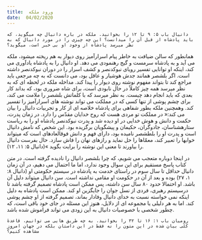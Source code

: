 ```yaml
---
title:  ورود ملکه
date:  04/02/2020
---
```


`دانیال باب ۵: ۹ تا ۱۲ را بخوانید. ملکه در باره دانیال چه میگوید، که باید پادشاه از قبل آن را میدانست؟ این چه چیزی را در مورد دانیال که به نظر میرسد پادشاه از وجود او بی خبر است، میگوید؟`

همانطور که سالن ضیافت به خاطر پیام اسرارآمیز روی دیوار به هم ریخته میشود، ملکه می آید و به پادشاه سرمست و گیج رهنمودی می دهد. او دانیال را به پادشاه یادآوری می کند، اینکه او توانایی تفسیر رویای نبوکدنصر و کشف اسرار را در دوران نبوکدنصر داشته است. اگر بلشصر همانند جدش هوشیار و عاقل بود، می دانست که به چه مرجعی باید مراجع کند تا بتواند مفهوم نوشته روی دیوار را پیدا کند. مداخله ملکه در لحظه ای که به نظر میرسد همه چیز کاملاً  در حال نابودی است، برای شاه ضروری بود، که بداند کار بعدی که باید انجام دهد چیست. به نظر میرسد که با کلماتش بلشصر را ملامت می کند، برای چشم پوشی از تنها کسی که در مملکت می تواند نوشته های اسرارآمیز را تفسیر کند. وهمچنین ملکه بطور شفاهی برای پادشاه خلاصه ای از کار و تجربیات دانیال را بیان می کند:« در مملکت تو مردی هست که روح خدایان مقدّس را دارد. در زمان پدرت، حکمت و دانش و هوش خدایی در او دیده شد و پدرت نبوکدنصر پادشاه او را به ریاست ستارهشناسان، جادوگران، حکیمان و پیشگویان برگزیده بود. این شخص که نامش دانیال است و پدرت او را بلطشصر نامیده بود، دارای فهم و دانش فوقالعادهای است که میتواند خوابها را تعبیر کند، معمّاها را حل نماید و رازهای نهان را فاش سازد. حال بفرست دانیال را بیاورند تا معنی این نوشته را برایت بگوید »(دانیال ۵: ۱۱، ۱۲).

در اینجا دوباره متعجب می شویم، که چرا بلشصر دانیال را نادیده گرفته است. در متن کتاب پاسخ مستقیم برای این سوال وجود ندارد، اما ما احتمال می دهیم، در آن زمان دانیال حداقل تا سال سوم در راستای خدمت به پادشاه در سیستم حکومتی او (دانیال ۸: ۱، ۲۷) بوده و بعد از آن در حکومت او مقامی نداشته است. سن دانیال میتواند دلیل آن باشد. او احتمالا حدود ۸۰ سال سن داشته، پس ممکن است پادشاه تصمیم گرفته باشد تا درسیستم رهبری، فردی از نسل جوان را جایگزین او کند. ممکن است پادشاه به دلیل اینکه نمی خواسته نسبت به خدای دانیال وفادار بماند، تصمیم گرفته از او چشم پوشی کند. اما به هر دلیلی یا مجموعه ای از دلایل، هنوز این مسئله در جای خود باقی است، که چطور شخصی با خصوصیات دانیال به این زودی می تواند فراموش شده باشد.

`رومیان باب ۱: ۱۶ تا ۳۲ را بخوانید. به چه طریق هایی می توانیم، قاعدهٔ کلی بیان شده در این متون را نه فقط در این داستان بلکه در جهان امروز مشاهده کنیم؟`